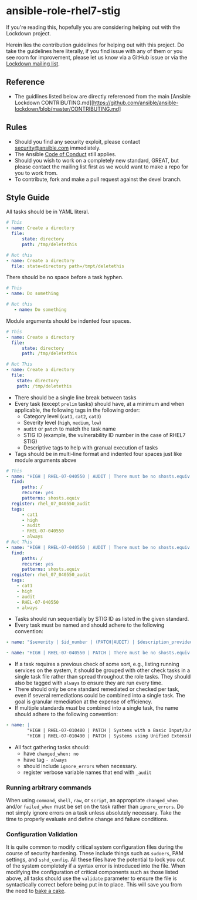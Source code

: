 ansible-role-rhel7-stig
================

If you're reading this, hopefully you are considering helping out with the Lockdown project.

Herein lies the contribution guidelines for helping out with this project. Do take the guidelines here literally, if you find issue with any of them or you see room for improvement, please let us know via a GitHub issue or via the [Lockdown mailing list][mail].

## Reference ##
* The guidlines listed below are directly referenced from the main [Ansible Lockdown CONTRIBUTING.md][https://github.com/ansible/ansible-lockdown/blob/master/CONTRIBUTING.md]

## Rules ##

* Should you find any security exploit, please contact security@ansible.com immediately.
* The Ansible [Code of Conduct][coc] still applies.
* Should you wish to work on a completely new standard, GREAT, but please contact the mailing list first as we would want to make a repo for you to work from.
* To contribute, fork and make a pull request against the devel branch.

## Style Guide ##

All tasks should be in YAML literal.

```yml
# This
- name: Create a directory
  file:
      state: directory
      path: /tmp/deletethis

# Not this
- name: Create a directory
  file: state=directory path=/tmpt/deletethis
```

There should be no space before a task hyphen.

```yml
# This
- name: Do something

# Not this
   - name: Do something
```

Module arguments should be indented four spaces.

```yml
# This
- name: Create a directory
  file:
      state: directory
      path: /tmp/deletethis

# Not This
- name: Create a directory
  file:
    state: directory
    path: /tmp/deletethis
```

* There should be a single line break between tasks
* Every task (except `prelim` tasks) should have, at a minimum and when applicable, the following tags in the following order:
    * Category level (`cat1`, `cat2`, `cat3`)
    * Severity level (`high`, `medium`, `low`)
    * `audit` or `patch` to match the task name
    * STIG ID (example, the vulnerability ID number in the case of RHEL7 STIG)
    * Descriptive tags to help with granual execution of tasks
* Tags should be in multi-line format and indented four spaces just like module arguments above

```yml
# This
- name: "HIGH | RHEL-07-040550 | AUDIT | There must be no shosts.equiv files on the system."
  find:
      paths: /
      recurse: yes
      patterns: shosts.equiv
  register: rhel_07_040550_audit
  tags:
      - cat1
      - high
      - audit
      - RHEL-07-040550
      - always
# Not This
- name: "HIGH | RHEL-07-040550 | AUDIT | There must be no shosts.equiv files on the system."
  find:
      paths: /
      recurse: yes
      patterns: shosts.equiv
  register: rhel_07_040550_audit
  tags:
    - cat1
    - high
    - audit
    - RHEL-07-040550
    - always
```

* Tasks should run sequentially by STIG ID as listed in the given standard.
* Every task must be named and should adhere to the following convention:

```yml
- name: "$severity | $id_number | (PATCH|AUDIT) | $description_provided_by_standard"

- name: "HIGH | RHEL-07-040550 | PATCH | There must be no shosts.equiv files on the system."
```

* If a task requires a previous check of some sort, e.g., listing running services on the system, it should be grouped with other check tasks in a single task file rather than spread throughout the role tasks. They should also be tagged with `always` to ensure they are run every time.
* There should only be one standard remediated or checked per task, even if several remediations could be combined into a single task. The goal is granular remediation at the expense of efficiency.
* If multiple standards _must_ be combined into a single task, the name should adhere to the following convention:

```yml
- name: |
        "HIGH | RHEL-07-010480 | PATCH | Systems with a Basic Input/Output System (BIOS) must require authentication upon booting into single-user and maintenance modes."
        "HIGH | RHEL-07-010490 | PATCH | Systems using Unified Extensible Firmware Interface (UEFI) must require authentication upon booting into single-user and maintenance modes."
```

* All fact gathering tasks should:
    * have `changed_when: no`
    * have tag `- always`
    * should  include `ignore_errors` when necessary.
    * register verbose variable names that end with `_audit`

### Running arbitrary commands ###

When using `command`, `shell`, `raw`, or `script`, an appropriate `changed_when` and/or `failed_when` must be set on the task rather than `ignore_errors`. Do not simply ignore errors on a task unless absolutely necessary. Take the time to properly evaluate and define change and failure conditions.

### Configuration Validation ###

It is quite common to modify critical system configuration files during the course of security hardening. These include things such as `sudoers`, PAM settings, and `sshd_config`. All these files have the potential to lock you out of the system completely if a syntax error is introduced into the file. When modifying the configuration of critical components such as those listed above, all tasks should use the `validate` parameter to ensure the file is syntactically correct before being put in to place. This will save you from the need to [bake a cake](http://jpmens.net/2013/02/12/sudo-bake-me-a-cake/).

[coc]:http://docs.ansible.com/ansible/community.html#community-code-of-conduct
[mail]:https://groups.google.com/forum/#!forum/ansible-lockdown
